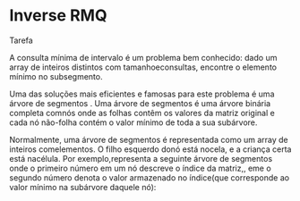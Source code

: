 # Inverse RMQ

Tarefa

A consulta mínima de intervalo é um problema bem conhecido: dado um array de inteiros distintos com tamanhoeconsultas, encontre o elemento mínimo no subsegmento.

Uma das soluções mais eficientes e famosas para este problema é uma árvore de segmentos . Uma árvore de segmentos é uma árvore binária completa comnós onde as folhas contêm os valores da matriz original e cada nó não-folha contém o valor mínimo de toda a sua subárvore.

Normalmente, uma árvore de segmentos é representada como um array de inteiros comelementos. O filho esquerdo donó está nocela, e a criança certa está nacélula. Por exemplo,representa a seguinte árvore de segmentos onde o primeiro número em um nó descreve o índice da matriz,, eme o segundo número denota o valor armazenado no índice(que corresponde ao valor mínimo na subárvore daquele nó):
